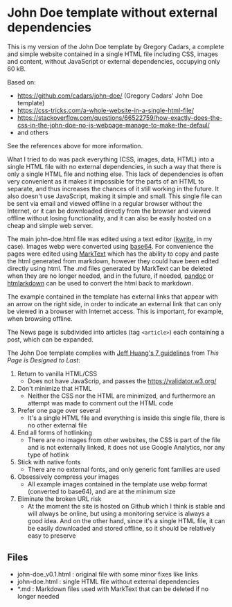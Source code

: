 # John Doe template without external dependencies

This is my version of the John Doe template by Gregory Cadars, a complete and simple website contained in a single HTML file including CSS, images and content, without JavaScript or external dependencies, occupying only 60 kB.

Based on:

- https://github.com/cadars/john-doe/  (Gregory Cadars' John Doe template)
- https://css-tricks.com/a-whole-website-in-a-single-html-file/
- https://stackoverflow.com/questions/66522759/how-exactly-does-the-css-in-the-john-doe-no-js-webpage-manage-to-make-the-defaul/
- and others

See the references above for more information.

What I tried to do was pack everything (CSS, images, data, HTML) into a single HTML file with no external dependencies, in such a way that there is only a single HTML file and nothing else. This lack of dependencies is often very convenient as it makes it impossible for the parts of an HTML to separate, and thus increases the chances of it still working in the future. It also doesn't use JavaScript, making it simple and small. This single file can be sent via email and viewed offline in a regular browser without the Internet, or it can be downloaded directly from the browser and viewed offline without losing functionality, and it can also be easily hosted on a cheap and simple web server.

The main john-doe.html file was edited using a text editor ([kwrite](https://apps.kde.org/kwrite/), in my case). Images webp were converted using [base64](https://linux.die.net/man/1/base64). For convenience the pages were edited using [MarkText](https://github.com/marktext/marktext) which has the ability to copy and paste the html generated from markdown, however they could have been edited directly using html. The .md files generated by MarkText can be deleted when they are no longer needed, and in the future, if needed, [pandoc](https://pandoc.org/try/) or [htmlarkdown](https://evitanrelta.github.io/htmlmarkdown/) can be used to convert the html back to markdown.

The example contained in the template has external links that appear with an arrow on the right side, in order to indicate an external link that can only be viewed in a browser with Internet access. This is important, for example, when browsing offline.

The News page is subdivided into articles (tag `<article>`) each containing a post, which can be expanded.

The John Doe template complies with [Jeff Huang's 7 guidelines](https://jeffhuang.com/designed_to_last/) from *This Page is Designed to Last*:

1. Return to vanilla HTML/CSS
   - Does not have JavaScrip, and passes the https://validator.w3.org/
2. Don't minimize that HTML
   - Neither the CSS nor the HTML are minimized, and furthermore an attempt was made to comment out the HTML code
3. Prefer one page over several
   - It's a single HTML file and everything is inside this single file, there is no other external file
4. End all forms of hotlinking
   - There are no images from other websites, the CSS is part of the file and is not externally linked, it does not use Google Analytics, nor any type of hotlink
5. Stick with native fonts
   - There are no external fonts, and only generic font families are used
6. Obsessively compress your images
   - All example images contained in the template use webp format (converted to base64), and are at the minimum size
7. Eliminate the broken URL risk
   - At the moment the site is hosted on Github which I think is stable and will always be online, but using a monitoring service is always a good idea. And on the other hand, since it's a single HTML file, it can be easily downloaded and stored offline, so it should be relatively easy to preserve

## Files

- john-doe_v0.1.html : original file with some minor fixes like links
- john-doe.html : single HTML file without external dependencies
- *.md : Markdown files used with MarkText that can be deleted if no longer needed